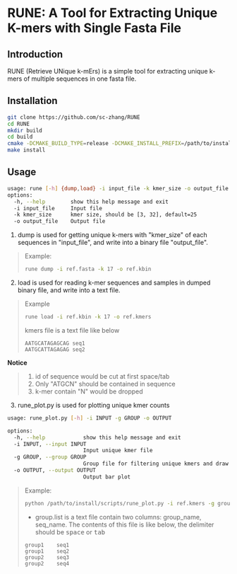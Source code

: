 # RUNE: A Tool for Extracting Unique K-mers with Single Fasta File

## Introduction

RUNE (Retrieve UNique k-mErs) is a simple tool for extracting unique k-mers of multiple sequences in one fasta file.

## Installation

```bash
git clone https://github.com/sc-zhang/RUNE
cd RUNE
mkdir build
cd build
cmake -DCMAKE_BUILD_TYPE=release -DCMAKE_INSTALL_PREFIX=/path/to/install ..
make install
```

## Usage

```bash
usage: rune [-h] {dump,load} -i input_file -k kmer_size -o output_file
options:
  -h, --help        show this help message and exit
  -i input_file     Input file
  -k kmer_size      kmer size, should be [3, 32], default=25
  -o output_file    Output file
```

1. dump is used for getting unique k-mers with "kmer_size" of each sequences in "input_file", and write into a binary
   file "output_file".

> Example:
> ```bash
> rune dump -i ref.fasta -k 17 -o ref.kbin
> ```

2. load is used for reading k-mer sequences and samples in dumped binary file, and write into a text file.

> Example
> ```bash
> rune load -i ref.kbin -k 17 -o ref.kmers
> ```
> kmers file is a text file like below
> ```text
> AATGCATAGAGCAG seq1  
> AATGCATTAGAGAG seq2
> ```

**Notice**
> 1. id of sequence would be cut at first space/tab
> 2. Only "ATGCN" should be contained in sequence
> 3. k-mer contain "N" would be dropped

3. rune_plot.py is used for plotting unique kmer counts

```bash
usage: rune_plot.py [-h] -i INPUT -g GROUP -o OUTPUT

options:
  -h, --help            show this help message and exit
  -i INPUT, --input INPUT
                        Input unique kmer file
  -g GROUP, --group GROUP
                        Group file for filtering unique kmers and draw bars by group
  -o OUTPUT, --output OUTPUT
                        Output bar plot
```

> Example:
> ```bash
> python /path/to/install/scripts/rune_plot.py -i ref.kmers -g group.list -o ref.pdf
> ```
> - group.list is a text file contain two columns: group_name, seq_name. The contents of this file is like below, the
    delimiter should be <kbd>space</kbd> or <kbd>tab</kbd>
> ```text
> group1    seq1
> group1    seq2
> group2    seq3
> group2    seq4
> ```
